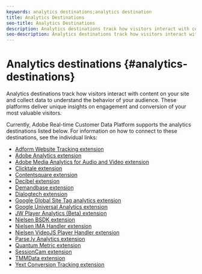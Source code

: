```yaml
---
keywords: analytics destinations;analytics destination
title: Analytics Destinations
seo-title: Analytics Destinations
description: Analytics destinations track how visitors interact with content on your site and collect data to understand the behavior of your audience. These platforms deliver unique insights on engagement and conversion of your most valuable visitors.
seo-description: Analytics destinations track how visitors interact with content on your site and collect data to understand the behavior of your audience. These platforms deliver unique insights on engagement and conversion of your most valuable visitors.
---
```


# Analytics destinations {#analytics-destinations}

Analytics destinations track how visitors interact with content on your site and collect data to understand the behavior of your audience. These platforms deliver unique insights on engagement and conversion of your most valuable visitors.

Currently, Adobe Real-time Customer Data Platform supports the analytics destinations listed below. For information on how to connect to these destinations, see the individual links:

* [Adform Website Tracking extension](/help/rtcdp/destinations/adform-extension.md)
* [Adobe Analytics extension](/help/rtcdp/destinations/adobe-analytics-extension.md)
* [Adobe Media Analytics for Audio and Video extension](/help/rtcdp/destinations/adobe-video-analytics-extension.md)
* [Clicktale extension](/help/rtcdp/destinations/clicktale-extension.md)
* [Contentsquare extension](/help/rtcdp/destinations/contentsquare-extension.md)
* [Decibel extension](/help/rtcdp/destinations/decibel-extension.md)
* [Demandbase extension](/help/rtcdp/destinations/demandbase-extension.md)
* [Dialogtech extension](/help/rtcdp/destinations/dialogtech-extension.md)
* [Google Global Site Tag analytics extension](/help/rtcdp/destinations/gtag-analytics-extension.md)
* [Google Universal Analytics extension](/help/rtcdp/destinations/google-universal-analytics-extension.md)
* [JW Player Analytics (Beta) extension](/help/rtcdp/destinations/jw-player-analytics-extension.md)
* [Nielsen BSDK extension](nielsen-bsdk-extension.md)
* [Nielsen IMA Handler extension](nielsen-ima-extension.md)
* [Nielsen VideoJS Player Handler extension](nielsen-videojs-extension.md)
* [Parse.ly Analytics extension](parsely-extension.md)
* [Quantum Metric extension](quantum-metric-extension.md)
* [SessionCam extension](sessioncam-extension.md)
* [TMMData extension](tmmdata-extension.md)
* [Yext Conversion Tracking extension](yext-extension.md)
